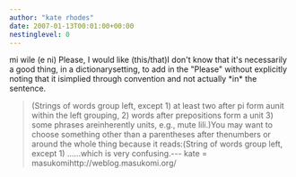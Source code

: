 ```yaml
---
author: "kate rhodes"
date: 2007-01-13T00:01:00+00:00
nestinglevel: 0
---
```

mi wile (e ni) Please, I would like (this/that)I don't know that it's necessarily a good thing, in a dictionarysetting, to add in the "Please" without explicitly noting that it isimplied through convention and not actually \*in\* the sentence.
>(Strings of words group left, except 1) at least two after pi form aunit within the left
>grouping, 2) words after prepositions form a unit 3) some phrases areinherently units,
>e.g., mute lili.)You may want to choose something other than a parentheses after thenumbers or around the whole thing because it reads:(String of words group left, except 1) ......which is very confusing.---
 kate = masukomihttp://weblog.masukomi.org/